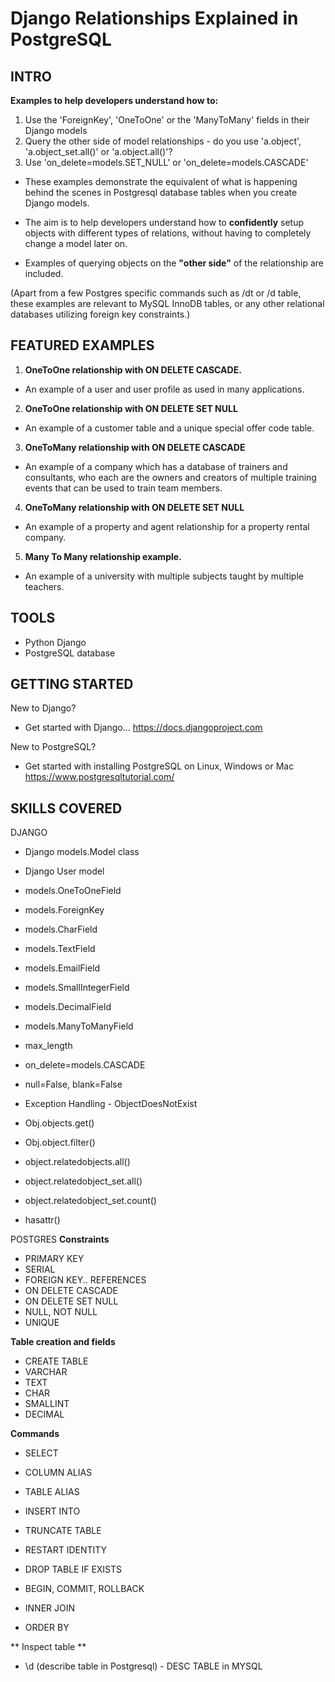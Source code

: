 # Django Relationships Explained in PostgreSQL

## INTRO
**Examples to help developers understand how to:**
1. Use the 'ForeignKey', 'OneToOne' or the 'ManyToMany' fields in their Django models
2. Query the other side of model relationships - do you use 'a.object', 'a.object_set.all()' or 'a.object.all()'?
3. Use 'on_delete=models.SET_NULL' or 'on_delete=models.CASCADE'

- These examples demonstrate the equivalent of what is happening behind the scenes in Postgresql database tables when you create Django models. 

- The aim is to help developers understand how to **confidently** setup objects with different types of relations, without having to completely change a model later on. 

- Examples of querying objects on the **"other side"** of the relationship are included.

(Apart from a few Postgres specific commands such as /dt or /d table, these examples are relevant to MySQL InnoDB tables, or any other relational databases utilizing foreign key constraints.)

## FEATURED EXAMPLES

1. **OneToOne relationship with ON DELETE CASCADE.**
- An example of a user and user profile as used in many applications.

2. **OneToOne relationship with ON DELETE SET NULL**
- An example of a customer table and a unique special offer code table. 

3. **OneToMany relationship with ON DELETE CASCADE**
- An example of a company which has a database of trainers and consultants, who each are the owners and creators of multiple training events that can be used to train team members.

4. **OneToMany relationship with ON DELETE SET NULL**
- An example of a property and agent relationship for a property rental company.

5. **Many To Many relationship example.**
- An example of a university with multiple subjects taught by multiple teachers.

## TOOLS

- Python Django
- PostgreSQL database

## GETTING STARTED

New to Django?
- Get started with Django...
https://docs.djangoproject.com

New to PostgreSQL?
- Get started with installing PostgreSQL on Linux, Windows or Mac
https://www.postgresqltutorial.com/

## SKILLS COVERED

DJANGO
- Django models.Model class
- Django User model

- models.OneToOneField
- models.ForeignKey
- models.CharField
- models.TextField
- models.EmailField
- models.SmallIntegerField
- models.DecimalField
- models.ManyToManyField
- max_length
- on_delete=models.CASCADE
- null=False, blank=False

- Exception Handling - ObjectDoesNotExist

- Obj.objects.get()
- Obj.object.filter()
- object.relatedobjects.all()
- object.relatedobject_set.all()
- object.relatedobject_set.count()
- hasattr()

POSTGRES
**Constraints**
- PRIMARY KEY
- SERIAL
- FOREIGN KEY.. REFERENCES
- ON DELETE CASCADE
- ON DELETE SET NULL
- NULL, NOT NULL
- UNIQUE

**Table creation and fields**
- CREATE TABLE
- VARCHAR
- TEXT
- CHAR
- SMALLINT
- DECIMAL

**Commands**
- SELECT
- COLUMN ALIAS
- TABLE ALIAS
- INSERT INTO
- TRUNCATE TABLE
- RESTART IDENTITY
- DROP TABLE IF EXISTS
- BEGIN, COMMIT, ROLLBACK

- INNER JOIN
- ORDER BY

** Inspect table **
- \d (describe table in Postgresql) - DESC TABLE in MYSQL



